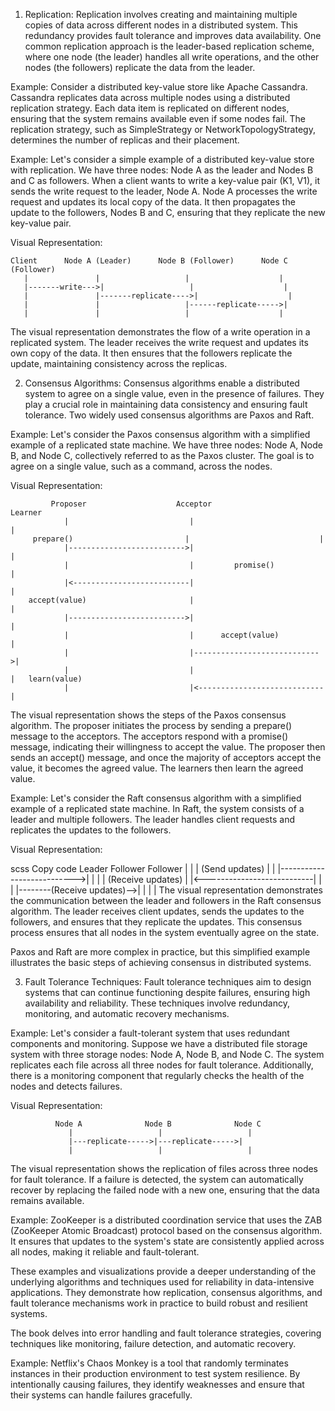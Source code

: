1. Replication:
Replication involves creating and maintaining multiple copies of data across different nodes in a distributed system. This redundancy provides fault tolerance and improves data availability. One common replication approach is the leader-based replication scheme, where one node (the leader) handles all write operations, and the other nodes (the followers) replicate the data from the leader.

Example: Consider a distributed key-value store like Apache Cassandra. Cassandra replicates data across multiple nodes using a distributed replication strategy. Each data item is replicated on different nodes, ensuring that the system remains available even if some nodes fail. The replication strategy, such as SimpleStrategy or NetworkTopologyStrategy, determines the number of replicas and their placement.
    
Example: Let's consider a simple example of a distributed key-value store with replication. We have three nodes: Node A as the leader and Nodes B and C as followers. When a client wants to write a key-value pair (K1, V1), it sends the write request to the leader, Node A. Node A processes the write request and updates its local copy of the data. It then propagates the update to the followers, Nodes B and C, ensuring that they replicate the new key-value pair.

Visual Representation:
```
Client      Node A (Leader)      Node B (Follower)      Node C (Follower)
   |               |                   |                    |
   |-------write--->|                   |                    |
   |               |-------replicate---->|                    |
   |               |                   |------replicate----->|
   |               |                   |                    |
```

The visual representation demonstrates the flow of a write operation in a replicated system. The leader receives the write request and updates its own copy of the data. It then ensures that the followers replicate the update, maintaining consistency across the replicas.

2. Consensus Algorithms:
Consensus algorithms enable a distributed system to agree on a single value, even in the presence of failures. They play a crucial role in maintaining data consistency and ensuring fault tolerance. Two widely used consensus algorithms are Paxos and Raft.

Example: Let's consider the Paxos consensus algorithm with a simplified example of a replicated state machine. We have three nodes: Node A, Node B, and Node C, collectively referred to as the Paxos cluster. The goal is to agree on a single value, such as a command, across the nodes.

Visual Representation:
```
         Proposer                    Acceptor                      Learner
            |                           |                             |
     prepare()                         |                             |
            |-------------------------->|                             |
            |                           |         promise()            |
            |<--------------------------|                             |
    accept(value)                       |                             |
            |-------------------------->|                             |
            |                           |      accept(value)           |
            |                           |---------------------------->|
            |                           |                             |   learn(value)
            |                           |<----------------------------|
```

The visual representation shows the steps of the Paxos consensus algorithm. The proposer initiates the process by sending a prepare() message to the acceptors. The acceptors respond with a promise() message, indicating their willingness to accept the value. The proposer then sends an accept() message, and once the majority of acceptors accept the value, it becomes the agreed value. The learners then learn the agreed value.

Example: Let's consider the Raft consensus algorithm with a simplified example of a replicated state machine. In Raft, the system consists of a leader and multiple followers. The leader handles client requests and replicates the updates to the followers.

Visual Representation:

scss
Copy code
      Leader                        Follower                      Follower
        |                              |                             |
   (Send updates)                    |                             |
        |--------------------------->|                             |
        |                              |        (Receive updates)    |
        |<---------------------------|                             |
        |                              |--------(Receive updates)-->|
        |                              |                             |
The visual representation demonstrates the communication between the leader and followers in the Raft consensus algorithm. The leader receives client updates, sends the updates to the followers, and ensures that they replicate the updates. This consensus process ensures that all nodes in the system eventually agree on the state.

Paxos and Raft are more complex in practice, but this simplified example illustrates the basic steps of achieving consensus in distributed systems.

3. Fault Tolerance Techniques:
Fault tolerance techniques aim to design systems that can continue functioning despite failures, ensuring high availability and reliability. These techniques involve redundancy, monitoring, and automatic recovery mechanisms.

Example: Let's consider a fault-tolerant system that uses redundant components and monitoring. Suppose we have a distributed file storage system with three storage nodes: Node A, Node B, and Node C. The system replicates each file across all three nodes for fault tolerance. Additionally, there is a monitoring component that regularly checks the health of the nodes and detects failures.

Visual Representation:
```
          Node A              Node B              Node C
             |                   |                   |
             |---replicate----->|---replicate----->|
             |                   |                   |
```

The visual representation shows the replication of files across three nodes for fault tolerance. If a failure is detected, the system can automatically recover by replacing the failed node with a new one, ensuring that the data remains available.

Example: ZooKeeper is a distributed coordination service that uses the ZAB (ZooKeeper Atomic Broadcast) protocol based on the consensus algorithm. It ensures that updates to the system's state are consistently applied across all nodes, making it reliable and fault-tolerant.

These examples and visualizations provide a deeper understanding of the underlying algorithms and techniques used for reliability in data-intensive applications. They demonstrate how replication, consensus algorithms, and fault tolerance mechanisms work in practice to build robust and resilient systems.

The book delves into error handling and fault tolerance strategies, covering techniques like monitoring, failure detection, and automatic recovery.

Example: Netflix's Chaos Monkey is a tool that randomly terminates instances in their production environment to test system resilience. By intentionally causing failures, they identify weaknesses and ensure that their systems can handle failures gracefully.

